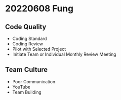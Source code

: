 # 20220608 Fung

## Code Quality

* Coding Standard
* Coding Review
* Pilot with Selected Project
* Initiate Team or Individual Monthly Review Meeting

## Team Culture

* Poor Communication
* YouTube
* Team Building
